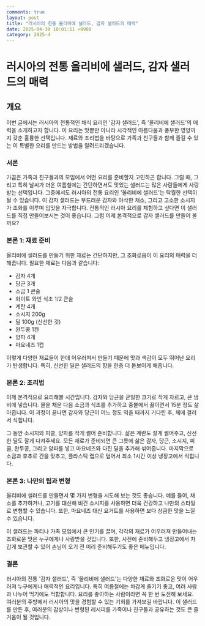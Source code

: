 ```yaml
---
comments: true
layout: post
title: "러시아의 전통 올리비에 샐러드, 감자 샐러드의 매력"
date: 2025-04-30 10:01:11 +0900
category: 2025-4
---
```


# 러시아의 전통 올리비에 샐러드, 감자 샐러드의 매력

## 개요
이번 글에서는 러시아의 전통적인 채식 요리인 '감자 샐러드', 즉 '올리비에 샐러드'의 매력을 소개하고자 합니다. 이 요리는 맛뿐만 아니라 시각적인 아름다움과 풍부한 영양까지 갖춘 훌륭한 선택입니다. 재료와 조리법을 바탕으로 가족과 친구들과 함께 즐길 수 있는 이 특별한 요리를 만드는 방법을 알려드리겠습니다.

### 서론
가끔은 가족과 친구들과의 모임에서 어떤 요리를 준비할지 고민하곤 합니다. 그럴 때, 그리고 특히 날씨가 더운 여름철에는 간단하면서도 맛있는 샐러드는 많은 사람들에게 사랑받는 선택입니다. 그중에서도 러시아의 전통 요리인 '올리비에 샐러드'는 탁월한 선택이 될 수 있습니다. 이 감자 샐러드는 부드러운 감자와 아삭한 채소, 그리고 고소한 소시지가 조화를 이루며 입맛을 자극합니다. 전통적인 러시아 요리를 체험하고 싶다면 이 샐러드를 직접 만들어보시는 것이 좋습니다. 그럼 이제 본격적으로 감자 샐러드를 만들어 볼까요?

### 본론 1: 재료 준비
올리비에 샐러드를 만들기 위한 재료는 간단하지만, 그 조화로움이 이 요리의 매력을 더해줍니다. 필요한 재료는 다음과 같습니다:

- 감자 4개
- 당근 3개
- 소금 1 큰술
- 화이트 와인 식초 1/2 큰술
- 계란 4개
- 소시지 200g
- 딜 100g (신선한 것)
- 완두콩 1캔
- 양파 4개
- 마요네즈 1컵

이렇게 다양한 재료들이 한데 어우러져서 만들기 때문에 맛과 색감이 모두 뛰어난 요리가 탄생합니다. 특히, 신선한 딜은 샐러드의 향을 한층 더 돋보이게 해줍니다.

### 본론 2: 조리법
이제 본격적으로 요리해볼 시간입니다. 감자와 당근을 균일한 크기로 작게 자르고, 큰 냄비에 넣습니다. 물을 채운 다음 소금과 식초를 추가하고 중불에서 끓이면서 15분 정도 삶아줍니다. 이 과정이 끝나면 감자와 당근이 어느 정도 익을 때까지 기다린 후, 체에 걸러서 식힙니다.

그 동안 소시지와 피클, 양파를 작게 썰어 준비합니다. 삶은 계란도 잘게 썰어주고, 신선한 딜도 잘게 다져주세요. 모든 재료가 준비되면 큰 그릇에 삶은 감자, 당근, 소시지, 피클, 완두콩, 그리고 양파를 넣고 마요네즈와 다진 딜을 추가해 섞어줍니다. 마지막으로 소금과 후추로 간을 맞추고, 플라스틱 랩으로 덮어서 최소 1시간 이상 냉장고에서 식힙니다.

### 본론 3: 나만의 팁과 변형
올리비에 샐러드를 만들면서 몇 가지 변형을 시도해 보는 것도 좋습니다. 예를 들어, 채소를 추가하거나, 고기를 대신해 비건 소시지를 사용하면 더욱 건강하고 나만의 스타일로 변형할 수 있습니다. 또한, 마요네즈 대신 요거트를 사용하면 보다 상큼한 맛을 느낄 수 있습니다.

이 샐러드는 파티나 가족 모임에서 큰 인기를 끌며, 각각의 재료가 어우러져 만들어내는 조화로운 맛은 누구에게나 사랑받을 것입니다. 또한, 사전에 준비해두고 냉장고에서 차갑게 보관할 수 있어 손님이 오기 전 미리 준비해두기도 좋은 메뉴입니다.

### 결론
러시아의 전통 '감자 샐러드', 즉 '올리비에 샐러드'는 다양한 재료와 조화로운 맛이 어우러져 누구에게나 매력적인 요리입니다. 특히 여름철에는 차갑게 즐기기 좋고, 여러 사람과 나누어 먹기에도 적합합니다. 요리를 좋아하는 사람이라면 꼭 한 번 도전해 보세요. 여러분의 주방에서 러시아의 맛을 경험할 수 있는 기회를 가져보길 바랍니다. 이 샐러드를 만든 후, 여러분의 감상이나 변형된 레시피를 가족이나 친구들과 공유하는 것도 큰 즐거움이 될 것입니다.